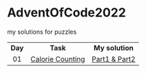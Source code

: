 # AdventOfCode2022
my solutions for puzzles

<table>
   <tr align="center" vlign="middle">
      <td><B>Day</B></td>
      <td><B>Task</td>
      <td><B>My solution</td>  
   </tr>
   <tr align="center" vlign="middle">
      <td>01</td>
      <td><a href="https://adventofcode.com/2022/day/1">Calorie Counting</td>
      <td><a href="https://github.com/Pawel-Iskra/AdventOfCode2022/blob/master/src/main/java/day01/CalorieCounting.java">Part1 & Part2</a></td> 
   </tr>
   </table>
